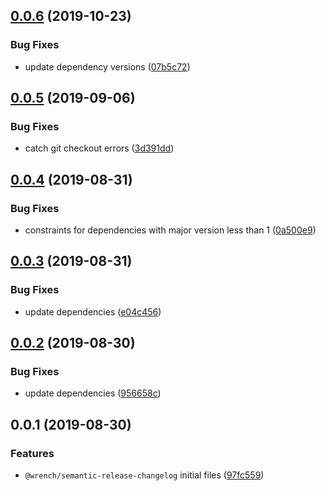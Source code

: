 ## [0.0.6](https://github.com/gavar/wrench/compare/v/semantic-release-changelog/0.0.5...v/semantic-release-changelog/0.0.6) (2019-10-23)


### Bug Fixes

* update dependency versions ([07b5c72](https://github.com/gavar/wrench/commit/07b5c72))

## [0.0.5](https://github.com/gavar/wrench/compare/v/semantic-release-changelog/0.0.4...v/semantic-release-changelog/0.0.5) (2019-09-06)


### Bug Fixes

* catch git checkout errors ([3d391dd](https://github.com/gavar/wrench/commit/3d391dd))

## [0.0.4](https://github.com/gavar/wrench/compare/v/semantic-release-changelog/0.0.3...v/semantic-release-changelog/0.0.4) (2019-08-31)


### Bug Fixes

* constraints for dependencies with major version less than 1 ([0a500e9](https://github.com/gavar/wrench/commit/0a500e9))

## [0.0.3](https://github.com/gavar/wrench/compare/v/semantic-release-changelog/0.0.2...v/semantic-release-changelog/0.0.3) (2019-08-31)


### Bug Fixes

* update dependencies ([e04c456](https://github.com/gavar/wrench/commit/e04c456))

## [0.0.2](https://github.com/gavar/wrench/compare/v/semantic-release-changelog/0.0.1...v/semantic-release-changelog/0.0.2) (2019-08-30)


### Bug Fixes

* update dependencies ([956658c](https://github.com/gavar/wrench/commit/956658c))



## 0.0.1 (2019-08-30)


### Features

* `@wrench/semantic-release-changelog` initial files ([97fc559](https://github.com/gavar/wrench/commit/97fc559))

